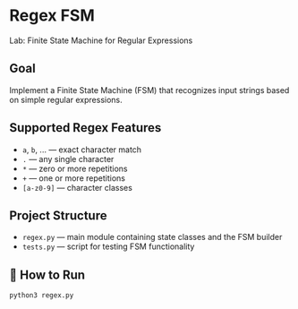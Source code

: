 # Regex FSM

Lab: Finite State Machine for Regular Expressions  

## Goal

Implement a Finite State Machine (FSM) that recognizes input strings based on simple regular expressions.

## Supported Regex Features

- `a`, `b`, ... — exact character match
- `.` — any single character
- `*` — zero or more repetitions
- `+` — one or more repetitions
- `[a-z0-9]` — character classes

## Project Structure

- `regex.py` — main module containing state classes and the FSM builder
- `tests.py` — script for testing FSM functionality

## 🚀 How to Run

```bash
python3 regex.py
```
